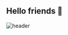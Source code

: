 ## Hello friends 👋

![header](https://capsule-render.vercel.app/api?type=waving&color=auto&height=300&section=header&text=Welcome%20to%20-nl-Gooner's%20Workplace&fontSize=45)







<!--
**palstn97/palstn97** is a ✨ _special_ ✨ repository because its `README.md` (this file) appears on your GitHub profile.

Here are some ideas to get you started:

- 🔭 I’m currently working on ...
- 🌱 I’m currently learning ...
- 👯 I’m looking to collaborate on ...
- 🤔 I’m looking for help with ...
- 💬 Ask me about ...
- 📫 How to reach me: ...
- 😄 Pronouns: ...
- ⚡ Fun fact: ...
-->
